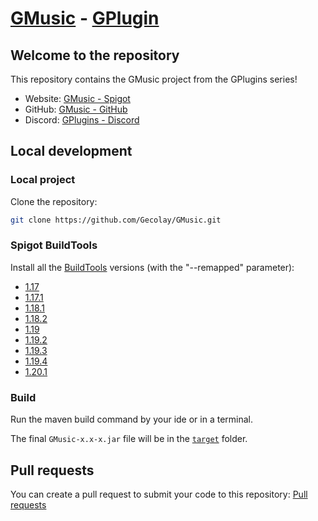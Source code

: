 # [GMusic](https://github.com/Gecolay/GMusic) - [GPlugin](https://discord.gg/Cy2P4AU)

## Welcome to the repository

This repository contains the GMusic project from the GPlugins series!

- Website: [GMusic - Spigot](https://www.spigotmc.org/resources/gmusic.84004/)
- GitHub: [GMusic - GitHub](https://github.com/Gecolay/GMusic)
- Discord: [GPlugins - Discord](https://discord.gg/Cy2P4AU)

## Local development

### Local project

Clone the repository:
```bash
git clone https://github.com/Gecolay/GMusic.git
```

### Spigot BuildTools

Install all the [BuildTools](https://www.spigotmc.org/wiki/buildtools/) versions (with the "--remapped" parameter):

- [1.17](https://www.spigotmc.org/wiki/buildtools/#1-17)
- [1.17.1](https://www.spigotmc.org/wiki/buildtools/#1-17-1)
- [1.18.1](https://www.spigotmc.org/wiki/buildtools/#1-18-1)
- [1.18.2](https://www.spigotmc.org/wiki/buildtools/#1-18-2)
- [1.19](https://www.spigotmc.org/wiki/buildtools/#1-19)
- [1.19.2](https://www.spigotmc.org/wiki/buildtools/#1-19-2)
- [1.19.3](https://www.spigotmc.org/wiki/buildtools/#1-19-3)
- [1.19.4](https://www.spigotmc.org/wiki/buildtools/#1-19-4)
- [1.20.1](https://www.spigotmc.org/wiki/buildtools/#1-20-1)

### Build

Run the maven build command by your ide or in a terminal.

The final `GMusic-x.x-x.jar` file will be in the [`target`](./target) folder.

## Pull requests

You can create a pull request to submit your code to this repository: [Pull requests](https://github.com/Gecolay/GMusic/pulls)

